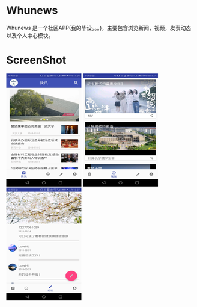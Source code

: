 # Whunews
Whunews 是一个社区APP(我的毕设。。。)，主要包含浏览新闻，视频，发表动态以及个人中心模块。

# ScreenShot

<img src="https://github.com/wertyou/Whunews/blob/master/file/news%20.jpg" width="200" height="300"/>
<img src="https://github.com/wertyou/Whunews/blob/master/file/video.jpg" width="200"  height="300"/>
<img src="https://github.com/wertyou/Whunews/blob/master/file/message.jpg" width="200"  height="300"/>

